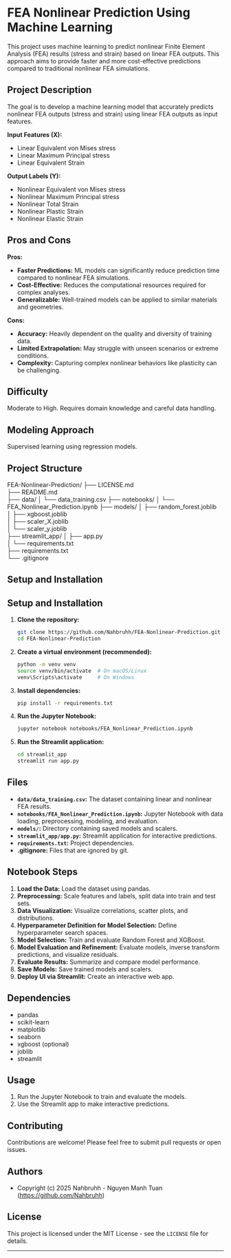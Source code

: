 # FEA Nonlinear Prediction Using Machine Learning

This project uses machine learning to predict nonlinear Finite Element Analysis (FEA) results (stress and strain) based on linear FEA outputs. This approach aims to provide faster and more cost-effective predictions compared to traditional nonlinear FEA simulations.

## Project Description

The goal is to develop a machine learning model that accurately predicts nonlinear FEA outputs (stress and strain) using linear FEA outputs as input features.

**Input Features (X):**

- Linear Equivalent von Mises stress
- Linear Maximum Principal stress
- Linear Equivalent Strain

**Output Labels (Y):**

- Nonlinear Equivalent von Mises stress
- Nonlinear Maximum Principal stress
- Nonlinear Total Strain
- Nonlinear Plastic Strain
- Nonlinear Elastic Strain

## Pros and Cons

**Pros:**

- **Faster Predictions:** ML models can significantly reduce prediction time compared to nonlinear FEA simulations.
- **Cost-Effective:** Reduces the computational resources required for complex analyses.
- **Generalizable:** Well-trained models can be applied to similar materials and geometries.

**Cons:**

- **Accuracy:** Heavily dependent on the quality and diversity of training data.
- **Limited Extrapolation:** May struggle with unseen scenarios or extreme conditions.
- **Complexity:** Capturing complex nonlinear behaviors like plasticity can be challenging.

## Difficulty

Moderate to High. Requires domain knowledge and careful data handling.

## Modeling Approach

Supervised learning using regression models.

## Project Structure
FEA-Nonlinear-Prediction/
├── LICENSE.md            
├── README.md             
├── data/
│   └── data_training.csv 
├── notebooks/
│   └── FEA_Nonlinear_Prediction.ipynb 
├── models/
│   ├── random_forest.joblib  
│   ├── xgboost.joblib       
│   ├── scaler_X.joblib      
│   └── scaler_y.joblib      
├── streamlit_app/
│   ├── app.py             
│   └── requirements.txt   
├── requirements.txt      
└── .gitignore            

## Setup and Installation

## Setup and Installation

1.  **Clone the repository:**

    ```bash
    git clone https://github.com/Nahbruhh/FEA-Nonlinear-Prediction.git
    cd FEA-Nonlinear-Prediction
    ```

2.  **Create a virtual environment (recommended):**

    ```bash
    python -m venv venv
    source venv/bin/activate  # On macOS/Linux
    venv\Scripts\activate     # On Windows
    ```

3.  **Install dependencies:**

    ```bash
    pip install -r requirements.txt
    ```

4.  **Run the Jupyter Notebook:**

    ```bash
    jupyter notebook notebooks/FEA_Nonlinear_Prediction.ipynb
    ```

5.  **Run the Streamlit application:**

    ```bash
    cd streamlit_app
    streamlit run app.py
    ```

## Files

-   **`data/data_training.csv`:** The dataset containing linear and nonlinear FEA results.
-   **`notebooks/FEA_Nonlinear_Prediction.ipynb`:** Jupyter Notebook with data loading, preprocessing, modeling, and evaluation.
-   **`models/`:** Directory containing saved models and scalers.
-   **`streamlit_app/app.py`:** Streamlit application for interactive predictions.
-   **`requirements.txt`:** Project dependencies.
-   **.gitignore:** Files that are ignored by git.

## Notebook Steps

1.  **Load the Data:** Load the dataset using pandas.
2.  **Preprocessing:** Scale features and labels, split data into train and test sets.
3.  **Data Visualization:** Visualize correlations, scatter plots, and distributions.
4.  **Hyperparameter Definition for Model Selection:** Define hyperparameter search spaces.
5.  **Model Selection:** Train and evaluate Random Forest and XGBoost.
6.  **Model Evaluation and Refinement:** Evaluate models, inverse transform predictions, and visualize residuals.
7.  **Evaluate Results:** Summarize and compare model performance.
8.  **Save Models:** Save trained models and scalers.
9.  **Deploy UI via Streamlit:** Create an interactive web app.

## Dependencies

-   pandas
-   scikit-learn
-   matplotlib
-   seaborn
-   xgboost (optional)
-   joblib
-   streamlit

## Usage

1.  Run the Jupyter Notebook to train and evaluate the models.
2.  Use the Streamlit app to make interactive predictions.

## Contributing

Contributions are welcome! Please feel free to submit pull requests or open issues.

## Authors

-   Copyright (c) 2025 Nahbruhh - Nguyen Manh Tuan (https://github.com/Nahbruhh)

## License


This project is licensed under the MIT License - see the `LICENSE` file for details.

---

